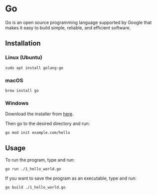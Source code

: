 # Go

Go is an open source programming language supported by Google that makes it easy to build simple, reliable, and efficient software.

## Installation

### Linux (Ubuntu)
```
sudo apt install golang-go
```
### macOS
```
brew install go
```
### Windows
Download the installer from [here](https://golang.org/dl/).

Then go to the desired directory and run:
```
go mod init example.com/hello
```

## Usage

To run the program, type and run:
```
go run ./1_hello_world.go
```

If you want to save the program as an executable, type and run:
```
go build ./1_hello_world.go
```
